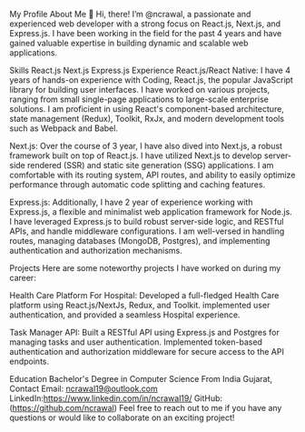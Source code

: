 My Profile
About Me
👋 Hi, there! I’m @ncrawal, a passionate and experienced web developer with a strong focus on React.js, Next.js, and Express.js. I have been working in the field for the past 4 years and have gained valuable expertise in building dynamic and scalable web applications.

Skills
React.js
Next.js
Express.js
Experience
React.js/React Native: I have 4 years of hands-on experience with Coding, React.js, the popular JavaScript library for building user interfaces. I have worked on various projects, ranging from small single-page applications to large-scale enterprise solutions. I am proficient in using React's component-based architecture, state management (Redux), Toolkit, RxJx, and modern development tools such as Webpack and Babel.

Next.js: Over the course of 3 year, I have also dived into Next.js, a robust framework built on top of React.js. I have utilized Next.js to develop server-side rendered (SSR) and static site generation (SSG) applications. I am comfortable with its routing system, API routes, and ability to easily optimize performance through automatic code splitting and caching features.

Express.js: Additionally, I have 2 year of experience working with Express.js, a flexible and minimalist web application framework for Node.js. I have leveraged Express.js to build robust server-side logic, and RESTful APIs, and handle middleware configurations. I am well-versed in handling routes, managing databases (MongoDB, Postgres), and implementing authentication and authorization mechanisms.

Projects
Here are some noteworthy projects I have worked on during my career:

Health Care Platform For Hospital: Developed a full-fledged Health Care platform using React.js/NextJs, Redux, and Toolkit.  implemented user authentication, and provided a seamless Hospital experience.


Task Manager API: Built a RESTful API using Express.js and Postgres for managing tasks and user authentication. Implemented token-based authentication and authorization middleware for secure access to the API endpoints.

Education
Bachelor's Degree in Computer Science From India Gujarat,
Contact
Email: ncrawal19@outlook.com
LinkedIn:https://www.linkedin.com/in/ncrawal19/
GitHub:(https://github.com/ncrawal)
Feel free to reach out to me if you have any questions or would like to collaborate on an exciting project!

